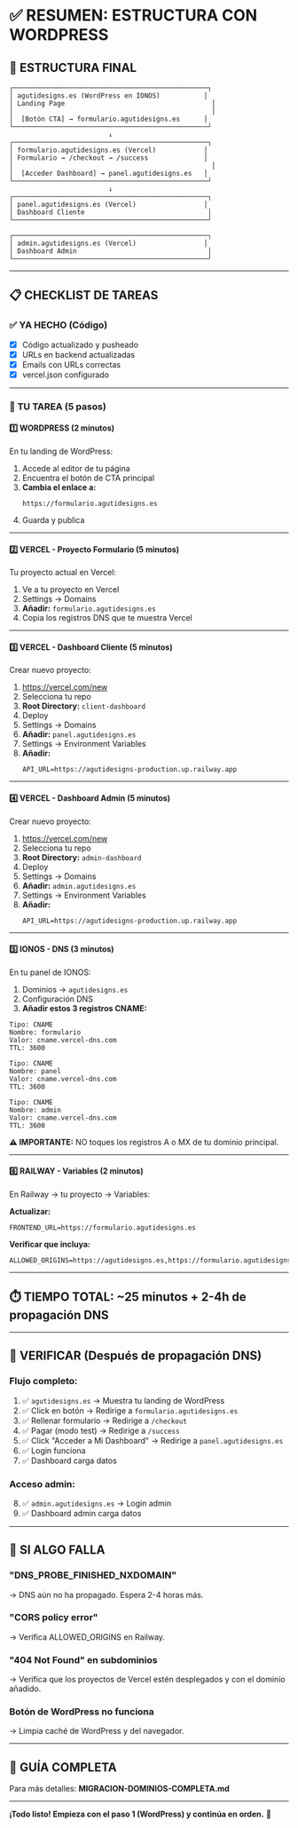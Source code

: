 # ✅ RESUMEN: ESTRUCTURA CON WORDPRESS

## 🎯 ESTRUCTURA FINAL

```
┌─────────────────────────────────────────────────┐
│ agutidesigns.es (WordPress en IONOS)           │
│ Landing Page                                     │
│                                                  │
│  [Botón CTA] → formulario.agutidesigns.es      │
└─────────────────────────────────────────────────┘
                         ↓
┌─────────────────────────────────────────────────┐
│ formulario.agutidesigns.es (Vercel)            │
│ Formulario → /checkout → /success              │
│                                                  │
│  [Acceder Dashboard] → panel.agutidesigns.es   │
└─────────────────────────────────────────────────┘
                         ↓
┌─────────────────────────────────────────────────┐
│ panel.agutidesigns.es (Vercel)                 │
│ Dashboard Cliente                               │
└─────────────────────────────────────────────────┘

┌─────────────────────────────────────────────────┐
│ admin.agutidesigns.es (Vercel)                 │
│ Dashboard Admin                                 │
└─────────────────────────────────────────────────┘
```

---

## 📋 CHECKLIST DE TAREAS

### ✅ **YA HECHO (Código)**
- [x] Código actualizado y pusheado
- [x] URLs en backend actualizadas
- [x] Emails con URLs correctas
- [x] vercel.json configurado

---

### 🔲 **TU TAREA (5 pasos)**

#### **1️⃣ WORDPRESS (2 minutos)**

En tu landing de WordPress:

1. Accede al editor de tu página
2. Encuentra el botón de CTA principal
3. **Cambia el enlace a:**
   ```
   https://formulario.agutidesigns.es
   ```
4. Guarda y publica

---

#### **2️⃣ VERCEL - Proyecto Formulario (5 minutos)**

Tu proyecto actual en Vercel:

1. Ve a tu proyecto en Vercel
2. Settings → Domains
3. **Añadir:** `formulario.agutidesigns.es`
4. Copia los registros DNS que te muestra Vercel

---

#### **3️⃣ VERCEL - Dashboard Cliente (5 minutos)**

Crear nuevo proyecto:

1. https://vercel.com/new
2. Selecciona tu repo
3. **Root Directory:** `client-dashboard`
4. Deploy
5. Settings → Domains
6. **Añadir:** `panel.agutidesigns.es`
7. Settings → Environment Variables
8. **Añadir:**
   ```
   API_URL=https://agutidesigns-production.up.railway.app
   ```

---

#### **4️⃣ VERCEL - Dashboard Admin (5 minutos)**

Crear nuevo proyecto:

1. https://vercel.com/new
2. Selecciona tu repo
3. **Root Directory:** `admin-dashboard`
4. Deploy
5. Settings → Domains
6. **Añadir:** `admin.agutidesigns.es`
7. Settings → Environment Variables
8. **Añadir:**
   ```
   API_URL=https://agutidesigns-production.up.railway.app
   ```

---

#### **5️⃣ IONOS - DNS (3 minutos)**

En tu panel de IONOS:

1. Dominios → `agutidesigns.es`
2. Configuración DNS
3. **Añadir estos 3 registros CNAME:**

```
Tipo: CNAME
Nombre: formulario
Valor: cname.vercel-dns.com
TTL: 3600
```

```
Tipo: CNAME
Nombre: panel
Valor: cname.vercel-dns.com
TTL: 3600
```

```
Tipo: CNAME
Nombre: admin
Valor: cname.vercel-dns.com
TTL: 3600
```

**⚠️ IMPORTANTE:** NO toques los registros A o MX de tu dominio principal.

---

#### **6️⃣ RAILWAY - Variables (2 minutos)**

En Railway → tu proyecto → Variables:

**Actualizar:**
```
FRONTEND_URL=https://formulario.agutidesigns.es
```

**Verificar que incluya:**
```
ALLOWED_ORIGINS=https://agutidesigns.es,https://formulario.agutidesigns.es,https://panel.agutidesigns.es,https://admin.agutidesigns.es
```

---

## ⏱️ TIEMPO TOTAL: ~25 minutos + 2-4h de propagación DNS

---

## 🧪 VERIFICAR (Después de propagación DNS)

### **Flujo completo:**

1. ✅ `agutidesigns.es` → Muestra tu landing de WordPress
2. ✅ Click en botón → Redirige a `formulario.agutidesigns.es`
3. ✅ Rellenar formulario → Redirige a `/checkout`
4. ✅ Pagar (modo test) → Redirige a `/success`
5. ✅ Click "Acceder a Mi Dashboard" → Redirige a `panel.agutidesigns.es`
6. ✅ Login funciona
7. ✅ Dashboard carga datos

### **Acceso admin:**

8. ✅ `admin.agutidesigns.es` → Login admin
9. ✅ Dashboard admin carga datos

---

## 🚨 SI ALGO FALLA

### **"DNS_PROBE_FINISHED_NXDOMAIN"**
→ DNS aún no ha propagado. Espera 2-4 horas más.

### **"CORS policy error"**
→ Verifica ALLOWED_ORIGINS en Railway.

### **"404 Not Found" en subdominios**
→ Verifica que los proyectos de Vercel estén desplegados y con el dominio añadido.

### **Botón de WordPress no funciona**
→ Limpia caché de WordPress y del navegador.

---

## 📄 GUÍA COMPLETA

Para más detalles: **MIGRACION-DOMINIOS-COMPLETA.md**

---

**¡Todo listo! Empieza con el paso 1 (WordPress) y continúa en orden.** 🚀

